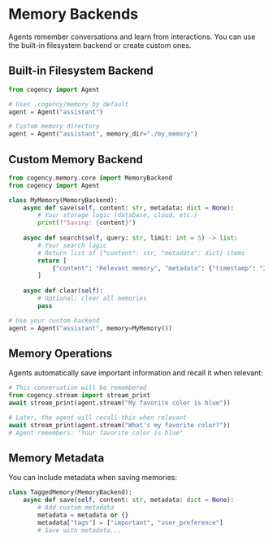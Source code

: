 # Memory Backends

Agents remember conversations and learn from interactions. You can use the built-in filesystem backend or create custom ones.

## Built-in Filesystem Backend

```python
from cogency import Agent

# Uses .cogency/memory by default
agent = Agent("assistant")

# Custom memory directory
agent = Agent("assistant", memory_dir="./my_memory")
```

## Custom Memory Backend

```python
from cogency.memory.core import MemoryBackend
from cogency import Agent

class MyMemory(MemoryBackend):
    async def save(self, content: str, metadata: dict = None):
        # Your storage logic (database, cloud, etc.)
        print(f"Saving: {content}")
    
    async def search(self, query: str, limit: int = 5) -> list:
        # Your search logic
        # Return list of {"content": str, "metadata": dict} items
        return [
            {"content": "Relevant memory", "metadata": {"timestamp": "2024-01-01"}}
        ]
    
    async def clear(self):
        # Optional: clear all memories
        pass

# Use your custom backend
agent = Agent("assistant", memory=MyMemory())
```

## Memory Operations

Agents automatically save important information and recall it when relevant:

```python
# This conversation will be remembered
from cogency.stream import stream_print
await stream_print(agent.stream("My favorite color is blue"))

# Later, the agent will recall this when relevant
await stream_print(agent.stream("What's my favorite color?"))
# Agent remembers: "Your favorite color is blue"
```

## Memory Metadata

You can include metadata when saving memories:

```python
class TaggedMemory(MemoryBackend):
    async def save(self, content: str, metadata: dict = None):
        # Add custom metadata
        metadata = metadata or {}
        metadata["tags"] = ["important", "user_preference"]
        # Save with metadata...
```